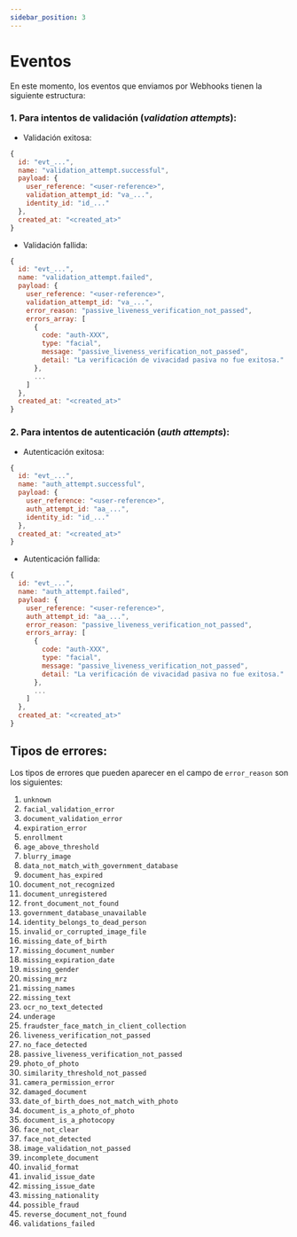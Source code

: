 ```yaml
---
sidebar_position: 3
---
```


# Eventos

En este momento, los eventos que enviamos por Webhooks tienen la siguiente estructura:

### 1. Para intentos de validación (*validation attempts*):

  * Validación exitosa:

```javascript
{
  id: "evt_...",
  name: "validation_attempt.successful",
  payload: { 
    user_reference: "<user-reference>",
    validation_attempt_id: "va_...",
    identity_id: "id_..."
  },
  created_at: "<created_at>"
}
```

  * Validación fallida:

```javascript
{
  id: "evt_...",
  name: "validation_attempt.failed",
  payload: { 
    user_reference: "<user-reference>",
    validation_attempt_id: "va_...",
    error_reason: "passive_liveness_verification_not_passed",
    errors_array: [
      {
        code: "auth-XXX",
        type: "facial",
        message: "passive_liveness_verification_not_passed",
        detail: "La verificación de vivacidad pasiva no fue exitosa."
      },
      ...
    ]
  },
  created_at: "<created_at>"
}
```

### 2. Para intentos de autenticación (*auth attempts*):

  * Autenticación exitosa:

```javascript
{
  id: "evt_...",
  name: "auth_attempt.successful",
  payload: {
    user_reference: "<user-reference>",
    auth_attempt_id: "aa_...",
    identity_id: "id_..."
  },
  created_at: "<created_at>"
}
```

  * Autenticación fallida:

```javascript
{
  id: "evt_...",
  name: "auth_attempt.failed",
  payload: {
    user_reference: "<user-reference>",
    auth_attempt_id: "aa_...",
    error_reason: "passive_liveness_verification_not_passed",
    errors_array: [
      {
        code: "auth-XXX",
        type: "facial",
        message: "passive_liveness_verification_not_passed",
        detail: "La verificación de vivacidad pasiva no fue exitosa."
      },
      ...
    ]
  },
  created_at: "<created_at>"
}
```

## Tipos de errores:

Los tipos de errores que pueden aparecer en el campo de `error_reason` son los siguientes:

1. `unknown`
2. `facial_validation_error`
3. `document_validation_error`
4. `expiration_error`
5. `enrollment`
6. `age_above_threshold`
7. `blurry_image`
8. `data_not_match_with_government_database`
9. `document_has_expired`
10. `document_not_recognized`
11. `document_unregistered`
12. `front_document_not_found`
13. `government_database_unavailable`
14. `identity_belongs_to_dead_person`
15. `invalid_or_corrupted_image_file`
16. `missing_date_of_birth`
17. `missing_document_number`
18. `missing_expiration_date`
19. `missing_gender`
20. `missing_mrz`
21. `missing_names`
22. `missing_text`
23. `ocr_no_text_detected`
24. `underage`
25. `fraudster_face_match_in_client_collection`
26. `liveness_verification_not_passed`
27. `no_face_detected`
28. `passive_liveness_verification_not_passed`
29. `photo_of_photo`
30. `similarity_threshold_not_passed`
31. `camera_permission_error`
32. `damaged_document`
33. `date_of_birth_does_not_match_with_photo`
34. `document_is_a_photo_of_photo`
35. `document_is_a_photocopy`
36. `face_not_clear`
37. `face_not_detected`
38. `image_validation_not_passed`
39. `incomplete_document`
40. `invalid_format`
41. `invalid_issue_date`
42. `missing_issue_date`
43. `missing_nationality`
44. `possible_fraud`
45. `reverse_document_not_found`
46. `validations_failed`